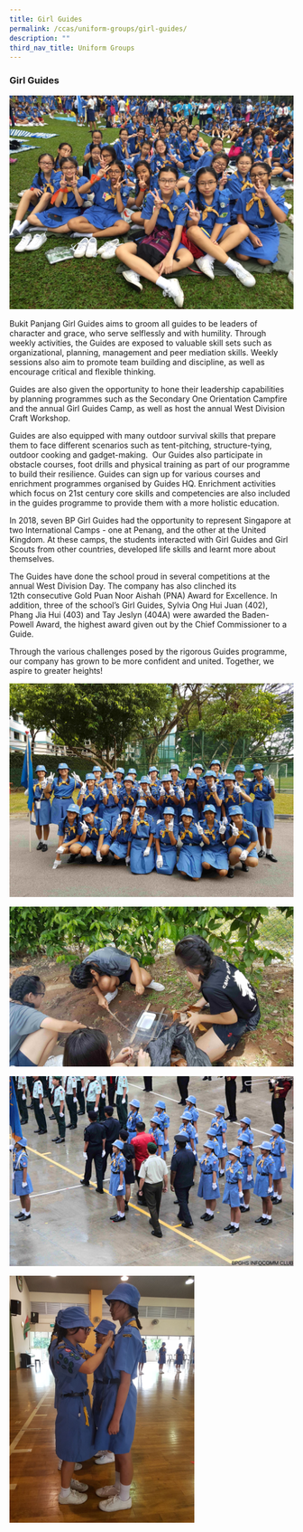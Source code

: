 ```yaml
---
title: Girl Guides
permalink: /ccas/uniform-groups/girl-guides/
description: ""
third_nav_title: Uniform Groups
---
```

### Girl Guides

![](/images/GG1.jpeg)

Bukit Panjang Girl Guides aims to groom all guides to be leaders of character and grace, who serve selflessly and with humility. Through weekly activities, the Guides are exposed to valuable skill sets such as organizational, planning, management and peer mediation skills. Weekly sessions also aim to promote team building and discipline, as well as encourage critical and flexible thinking.

Guides are also given the opportunity to hone their leadership capabilities by planning programmes such as the Secondary One Orientation Campfire and the annual Girl Guides Camp, as well as host the annual West Division Craft Workshop.

Guides are also equipped with many outdoor survival skills that prepare them to face different scenarios such as tent-pitching, structure-tying, outdoor cooking and gadget-making.  Our Guides also participate in obstacle courses, foot drills and physical training as part of our programme to build their resilience. Guides can sign up for various courses and enrichment programmes organised by Guides HQ. Enrichment activities which focus on 21st century core skills and competencies are also included in the guides programme to provide them with a more holistic education.

In 2018, seven BP Girl Guides had the opportunity to represent Singapore at two International Camps - one at Penang, and the other at the United Kingdom. At these camps, the students interacted with Girl Guides and Girl Scouts from other countries, developed life skills and learnt more about themselves. 

The Guides have done the school proud in several competitions at the annual West Division Day. The company has also clinched its 12th consecutive Gold Puan Noor Aishah (PNA) Award for Excellence. In addition, three of the school’s Girl Guides, Sylvia Ong Hui Juan (402), Phang Jia Hui (403) and Tay Jeslyn (404A) were awarded the Baden-Powell Award, the highest award given out by the Chief Commissioner to a Guide.

Through the various challenges posed by the rigorous Guides programme, our company has grown to be more confident and united. Together, we aspire to greater heights!


![](/images/GG2.jpeg)

![](/images/GG3.jpeg)

![](/images/GG4.jpeg)


<img src="/images/girl%20guides.jpeg" 
     style="width:65%">